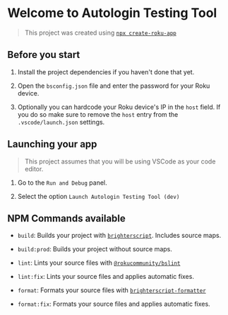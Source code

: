 # Welcome to Autologin Testing Tool

> This project was created using [`npx create-roku-app`](https://github.com/haystacknews/create-roku-app)

## Before you start

1. Install the project dependencies if you haven't done that yet.

1. Open the `bsconfig.json` file and enter the password for your Roku device.

1. Optionally you can hardcode your Roku device's IP in the `host` field. If you do so make sure to remove the `host` entry from the `.vscode/launch.json` settings.

## Launching your app

> This project assumes that you will be using VSCode as your code editor.

1. Go to the `Run and Debug` panel.

1. Select the option `Launch Autologin Testing Tool (dev)`

## NPM Commands available

- `build`: Builds your project with [`brighterscript`](https://github.com/rokucommunity/brighterscript). Includes source maps.

- `build:prod`: Builds your project without source maps.

- `lint`: Lints your source files with [`@rokucommunity/bslint`](https://github.com/rokucommunity/bslint)

- `lint:fix`: Lints your source files and applies automatic fixes.

- `format`: Formats your source files with [`brighterscript-formatter`](https://github.com/rokucommunity/brighterscript-formatter)

- `format:fix`: Formats your source files and applies automatic fixes.
